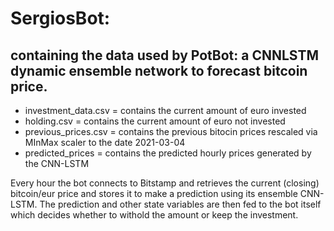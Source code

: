 # SergiosBot: 
## containing the data used by PotBot: a CNNLSTM dynamic ensemble network to forecast bitcoin price. 

* investment_data.csv = contains the current amount of euro invested
* holding.csv = contains the current amount of euro not invested
* previous_prices.csv = contains the previous bitocin prices rescaled via MInMax scaler to the date 2021-03-04
* predicted_prices = contains the predicted hourly prices generated by the CNN-LSTM

Every hour the bot connects to Bitstamp and retrieves the current (closing) bitcoin/eur price and stores it to 
make a prediction using its ensemble CNN-LSTM. The prediction and other state variables are then fed to the bot itself which decides 
whether to withold the amount or keep the investment. 
